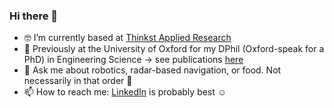 ### Hi there 👋
- 🤓 I’m currently based at [Thinkst Applied Research](https://thinkst.com/)
- 🤖 Previously at the University of Oxford for my DPhil (Oxford-speak for a PhD) in Engineering Science -> see publications [here](https://scholar.google.co.uk/citations?user=z3VqGqAAAAAJ&hl=en)
- 💬 Ask me about robotics, radar-based navigation, or food. Not necessarily in that order 🍝
- 📫 How to reach me: [LinkedIn](https://www.linkedin.com/in/robertoaldera/) is probably best ☺️

<!--
Defaults:
- 🔭 I’m currently working on ...
- 🌱 I’m currently learning ...
- 👯 I’m looking to collaborate on ...
- 🤔 I’m looking for help with ...
- 💬 Ask me about ...
- 📫 How to reach me: ...
- 😄 Pronouns: ...
- ⚡ Fun fact: ...
-->

